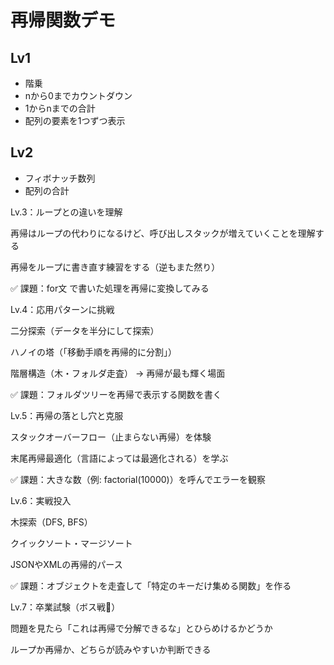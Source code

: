 # 再帰関数デモ
## Lv1
- 階乗
- nから0までカウントダウン
- 1からnまでの合計
- 配列の要素を1つずつ表示

## Lv2
- フィボナッチ数列
- 配列の合計


Lv.3：ループとの違いを理解

再帰はループの代わりになるけど、呼び出しスタックが増えていくことを理解する

再帰をループに書き直す練習をする（逆もまた然り）

✅ 課題：for文 で書いた処理を再帰に変換してみる

Lv.4：応用パターンに挑戦

二分探索（データを半分にして探索）

ハノイの塔（「移動手順を再帰的に分割」）

階層構造（木・フォルダ走査） → 再帰が最も輝く場面

✅ 課題：フォルダツリーを再帰で表示する関数を書く

Lv.5：再帰の落とし穴と克服

スタックオーバーフロー（止まらない再帰）を体験

末尾再帰最適化（言語によっては最適化される）を学ぶ

✅ 課題：大きな数（例: factorial(10000)）を呼んでエラーを観察

Lv.6：実戦投入

木探索（DFS, BFS）

クイックソート・マージソート

JSONやXMLの再帰的パース

✅ 課題：オブジェクトを走査して「特定のキーだけ集める関数」を作る

Lv.7：卒業試験（ボス戦👑）

問題を見たら「これは再帰で分解できるな」とひらめけるかどうか

ループか再帰か、どちらが読みやすいか判断できる